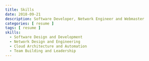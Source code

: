 ```yaml
---
title: Skills
date: 2018-09-21
description: Software Developer, Network Engineer and Webmaster
categories: [ resume ]
tags: [ resume ]
skills:
  - Software Design and Development
  - Network Design and Engineering
  - Cloud Architecture and Automation
  - Team Building and Leadership
---
```

